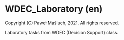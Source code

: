 # WDEC_Laboratory (en)
 
 Copyright (C) Paweł Maśluch, 2021. All rights reserved.
 
 Laboratory tasks from WDEC (Decision Support) class.
